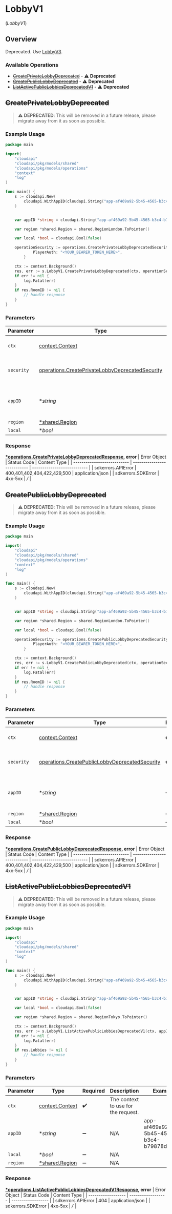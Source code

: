 # LobbyV1
(*LobbyV1*)

## Overview

Deprecated. Use [LobbyV3](https://hathora.dev/api#tag/LobbyV3).

### Available Operations

* [~~CreatePrivateLobbyDeprecated~~](#createprivatelobbydeprecated) - :warning: **Deprecated**
* [~~CreatePublicLobbyDeprecated~~](#createpubliclobbydeprecated) - :warning: **Deprecated**
* [~~ListActivePublicLobbiesDeprecatedV1~~](#listactivepubliclobbiesdeprecatedv1) - :warning: **Deprecated**

## ~~CreatePrivateLobbyDeprecated~~

> :warning: **DEPRECATED**: This will be removed in a future release, please migrate away from it as soon as possible.

### Example Usage

```go
package main

import(
	"cloudapi"
	"cloudapi/pkg/models/shared"
	"cloudapi/pkg/models/operations"
	"context"
	"log"
)

func main() {
    s := cloudapi.New(
        cloudapi.WithAppID(cloudapi.String("app-af469a92-5b45-4565-b3c4-b79878de67d2")),
    )


    var appID *string = cloudapi.String("app-af469a92-5b45-4565-b3c4-b79878de67d2")

    var region *shared.Region = shared.RegionLondon.ToPointer()

    var local *bool = cloudapi.Bool(false)

    operationSecurity := operations.CreatePrivateLobbyDeprecatedSecurity{
            PlayerAuth: "<YOUR_BEARER_TOKEN_HERE>",
        }

    ctx := context.Background()
    res, err := s.LobbyV1.CreatePrivateLobbyDeprecated(ctx, operationSecurity, appID, region, local)
    if err != nil {
        log.Fatal(err)
    }
    if res.RoomID != nil {
        // handle response
    }
}
```

### Parameters

| Parameter                                                                                                              | Type                                                                                                                   | Required                                                                                                               | Description                                                                                                            | Example                                                                                                                |
| ---------------------------------------------------------------------------------------------------------------------- | ---------------------------------------------------------------------------------------------------------------------- | ---------------------------------------------------------------------------------------------------------------------- | ---------------------------------------------------------------------------------------------------------------------- | ---------------------------------------------------------------------------------------------------------------------- |
| `ctx`                                                                                                                  | [context.Context](https://pkg.go.dev/context#Context)                                                                  | :heavy_check_mark:                                                                                                     | The context to use for the request.                                                                                    |                                                                                                                        |
| `security`                                                                                                             | [operations.CreatePrivateLobbyDeprecatedSecurity](../../pkg/models/operations/createprivatelobbydeprecatedsecurity.md) | :heavy_check_mark:                                                                                                     | The security requirements to use for the request.                                                                      |                                                                                                                        |
| `appID`                                                                                                                | **string*                                                                                                              | :heavy_minus_sign:                                                                                                     | N/A                                                                                                                    | app-af469a92-5b45-4565-b3c4-b79878de67d2                                                                               |
| `region`                                                                                                               | [*shared.Region](../../pkg/models/shared/region.md)                                                                    | :heavy_minus_sign:                                                                                                     | N/A                                                                                                                    |                                                                                                                        |
| `local`                                                                                                                | **bool*                                                                                                                | :heavy_minus_sign:                                                                                                     | N/A                                                                                                                    |                                                                                                                        |


### Response

**[*operations.CreatePrivateLobbyDeprecatedResponse](../../pkg/models/operations/createprivatelobbydeprecatedresponse.md), error**
| Error Object                | Status Code                 | Content Type                |
| --------------------------- | --------------------------- | --------------------------- |
| sdkerrors.APIError          | 400,401,402,404,422,429,500 | application/json            |
| sdkerrors.SDKError          | 4xx-5xx                     | */*                         |

## ~~CreatePublicLobbyDeprecated~~

> :warning: **DEPRECATED**: This will be removed in a future release, please migrate away from it as soon as possible.

### Example Usage

```go
package main

import(
	"cloudapi"
	"cloudapi/pkg/models/shared"
	"cloudapi/pkg/models/operations"
	"context"
	"log"
)

func main() {
    s := cloudapi.New(
        cloudapi.WithAppID(cloudapi.String("app-af469a92-5b45-4565-b3c4-b79878de67d2")),
    )


    var appID *string = cloudapi.String("app-af469a92-5b45-4565-b3c4-b79878de67d2")

    var region *shared.Region = shared.RegionLondon.ToPointer()

    var local *bool = cloudapi.Bool(false)

    operationSecurity := operations.CreatePublicLobbyDeprecatedSecurity{
            PlayerAuth: "<YOUR_BEARER_TOKEN_HERE>",
        }

    ctx := context.Background()
    res, err := s.LobbyV1.CreatePublicLobbyDeprecated(ctx, operationSecurity, appID, region, local)
    if err != nil {
        log.Fatal(err)
    }
    if res.RoomID != nil {
        // handle response
    }
}
```

### Parameters

| Parameter                                                                                                            | Type                                                                                                                 | Required                                                                                                             | Description                                                                                                          | Example                                                                                                              |
| -------------------------------------------------------------------------------------------------------------------- | -------------------------------------------------------------------------------------------------------------------- | -------------------------------------------------------------------------------------------------------------------- | -------------------------------------------------------------------------------------------------------------------- | -------------------------------------------------------------------------------------------------------------------- |
| `ctx`                                                                                                                | [context.Context](https://pkg.go.dev/context#Context)                                                                | :heavy_check_mark:                                                                                                   | The context to use for the request.                                                                                  |                                                                                                                      |
| `security`                                                                                                           | [operations.CreatePublicLobbyDeprecatedSecurity](../../pkg/models/operations/createpubliclobbydeprecatedsecurity.md) | :heavy_check_mark:                                                                                                   | The security requirements to use for the request.                                                                    |                                                                                                                      |
| `appID`                                                                                                              | **string*                                                                                                            | :heavy_minus_sign:                                                                                                   | N/A                                                                                                                  | app-af469a92-5b45-4565-b3c4-b79878de67d2                                                                             |
| `region`                                                                                                             | [*shared.Region](../../pkg/models/shared/region.md)                                                                  | :heavy_minus_sign:                                                                                                   | N/A                                                                                                                  |                                                                                                                      |
| `local`                                                                                                              | **bool*                                                                                                              | :heavy_minus_sign:                                                                                                   | N/A                                                                                                                  |                                                                                                                      |


### Response

**[*operations.CreatePublicLobbyDeprecatedResponse](../../pkg/models/operations/createpubliclobbydeprecatedresponse.md), error**
| Error Object                | Status Code                 | Content Type                |
| --------------------------- | --------------------------- | --------------------------- |
| sdkerrors.APIError          | 400,401,402,404,422,429,500 | application/json            |
| sdkerrors.SDKError          | 4xx-5xx                     | */*                         |

## ~~ListActivePublicLobbiesDeprecatedV1~~

> :warning: **DEPRECATED**: This will be removed in a future release, please migrate away from it as soon as possible.

### Example Usage

```go
package main

import(
	"cloudapi"
	"cloudapi/pkg/models/shared"
	"context"
	"log"
)

func main() {
    s := cloudapi.New(
        cloudapi.WithAppID(cloudapi.String("app-af469a92-5b45-4565-b3c4-b79878de67d2")),
    )


    var appID *string = cloudapi.String("app-af469a92-5b45-4565-b3c4-b79878de67d2")

    var local *bool = cloudapi.Bool(false)

    var region *shared.Region = shared.RegionTokyo.ToPointer()

    ctx := context.Background()
    res, err := s.LobbyV1.ListActivePublicLobbiesDeprecatedV1(ctx, appID, local, region)
    if err != nil {
        log.Fatal(err)
    }
    if res.Lobbies != nil {
        // handle response
    }
}
```

### Parameters

| Parameter                                             | Type                                                  | Required                                              | Description                                           | Example                                               |
| ----------------------------------------------------- | ----------------------------------------------------- | ----------------------------------------------------- | ----------------------------------------------------- | ----------------------------------------------------- |
| `ctx`                                                 | [context.Context](https://pkg.go.dev/context#Context) | :heavy_check_mark:                                    | The context to use for the request.                   |                                                       |
| `appID`                                               | **string*                                             | :heavy_minus_sign:                                    | N/A                                                   | app-af469a92-5b45-4565-b3c4-b79878de67d2              |
| `local`                                               | **bool*                                               | :heavy_minus_sign:                                    | N/A                                                   |                                                       |
| `region`                                              | [*shared.Region](../../pkg/models/shared/region.md)   | :heavy_minus_sign:                                    | N/A                                                   |                                                       |


### Response

**[*operations.ListActivePublicLobbiesDeprecatedV1Response](../../pkg/models/operations/listactivepubliclobbiesdeprecatedv1response.md), error**
| Error Object       | Status Code        | Content Type       |
| ------------------ | ------------------ | ------------------ |
| sdkerrors.APIError | 404                | application/json   |
| sdkerrors.SDKError | 4xx-5xx            | */*                |
